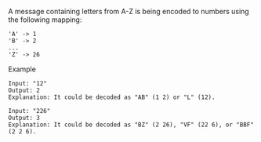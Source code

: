 A message containing letters from A-Z is being encoded to numbers using the following mapping:
```
'A' -> 1
'B' -> 2
...
'Z' -> 26
```

Example
```
Input: "12"
Output: 2
Explanation: It could be decoded as "AB" (1 2) or "L" (12).

Input: "226"
Output: 3
Explanation: It could be decoded as "BZ" (2 26), "VF" (22 6), or "BBF" (2 2 6).
```